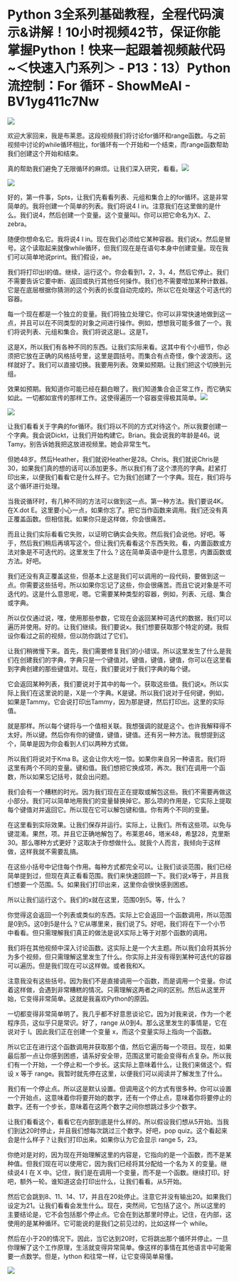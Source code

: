 # Python 3全系列基础教程，全程代码演示&讲解！10小时视频42节，保证你能掌握Python！快来一起跟着视频敲代码~＜快速入门系列＞ - P13：13）Python流控制：For 循环 - ShowMeAI - BV1yg411c7Nw

![](img/6755031791135bcfe46cba5a2d5e67ec_0.png)

欢迎大家回来，我是布莱恩。这段视频我们将讨论for循环和range函数。与之前视频中讨论的while循环相比，for循环有一个开始和一个结束，而range函数帮助我们创建这个开始和结束。

真的帮助我们避免了无限循环的麻烦。让我们深入研究，看看。![](img/6755031791135bcfe46cba5a2d5e67ec_2.png)

![](img/6755031791135bcfe46cba5a2d5e67ec_3.png)

好的，第一件事，Spts，让我们先看看列表、元组和集合上的for循环。这是非常简单的。我将创建一个简单的列表。我们将说4 I in。注意我们在这里做的是什么。我们说4，然后创建一个变量。这个变量叫I。你可以把它命名为X、Z、zebra。

随便你想命名它。我将说4 I in。现在我们必须给它某种容器。我们说x。然后是冒号。这个读取起来就像while循环，但我们现在是在语句本身中创建变量。现在我们可以简单地说print。我们假设，ae。

我们将打印出I的值。继续，运行这个。你会看到1，2，3，4，然后它停止。我们不需要告诉它要中断、返回或执行其他任何操作。我们也不需要增加某种计数器。它是在底层根据你猜测的这个列表的长度自动完成的。所以它在处理这个可迭代的容器。

每一个现在都是一个独立的变量。我们将独立处理它。你可以非常快速地做到这一点，并且可以在不同类型的对象之间进行操作。例如，想想我可能多做了一个。我们将说列表、元组和集合。我们将说这是L。这是T。

这是X，所以我们有各种不同的东西。让我们实际来看。这其中有个小细节，你必须把它放在正确的风格括号里，这里是圆括号。而集合有点奇怪，像个波浪形。这样就好了。我们可以直接切换。我要用列表。效果如预期。让我们把这个切换到元组。

效果如预期。我知道你可能已经在翻白眼了。我们知道集合会正常工作，而它确实如此。一切都如宣传的那样工作。这使得遍历一个容器变得极其简单。![](img/6755031791135bcfe46cba5a2d5e67ec_5.png)

![](img/6755031791135bcfe46cba5a2d5e67ec_6.png)

让我们看看关于字典的for循环。我们将以不同的方式对待这个。所以我要创建一个字典。我会说Dickt，让我们开始构建它。Brian。我会说我的年龄是46。说Tamy。别告诉她我把这放进视频里。她会非常生气。

但她48岁。然后Heather，我们就说Heather是28。Chris。我们就说Chris是30，如果我们真的想的话可以添加更多。所以我们有了这个漂亮的字典。赶紧打印出来，以便我们看看它是什么样子。它为我们创建了一个字典。现在，我们将与这个循环进行处理。

当我说循环时，有几种不同的方法可以做到这一点。第一种方法。我们要说4K。在X.dot E。这里要小心一点，如果你忘了。把它当作函数来调用。我们还没有真正覆盖函数。但相信我。如果你只是这样做，你会很痛苦。

而且让我们实际看看它失败，以证明它确实会失败。然后我们会说他。好吧。等于，然后我们稍后再填写这个。但让我们先看看这个东西失败。看，内置函数或方法对象是不可迭代的。这里发生了什么？这在简单英语中是什么意思，内置函数或方法。好吧。

我们还没有真正覆盖这些，但基本上这是我们可以调用的一段代码，要做到这一点。你需要这些括号。所以如果你忘记了这些，你会很痛苦。而且它说对象是不可迭代的。这是什么意思呢，嗯。它需要某种类型的容器，例如，列表、元组、集合或字典。

所以仅仅通过说，嘿，使用那些参数，它现在会返回某种可迭代的数据，我们可以遍历并使用。好的。让我们继续。我们要说x。我们想要获取那个特定的键。我假设你看过之前的视频，但以防你跳过了它们。

让我们稍微慢下来。首先，我们需要修复我们的小错误。所以这里发生了什么是我们在创建我们的字典，字典只是一个键值对。键值，键值，键值，你可以在这里看到字典创建的那些键值对。现在，我们要说对于我们字典的每个键。

它会返回某种列表，我们要说对于其中的每一个。获取这些值。我们说x。所以实际上我们在这里说的是，X是一个字典。K是键。所以我们说对于任何键，例如，如果是Tammy。它会说打印出Tammy，因为那是键，然后打印出。这里的实际值。

就是那样。所以每个键将与一个值相关联。我想强调的就是这个。也许我解释得不太好。所以键。然后你有你的键值，键值，键值。还有另一种方法。我想提到这个，简单是因为你会看到人们以两种方式做。

所以我们将说对于Kma B。这会让你大吃一惊。如果你来自另一种语言。我们将这里有两个不同的变量。键和值。我们想把它换成项，再次。我们在调用一个函数，所以如果忘记括号，就会出问题。

我们会有一个糟糕的时光。因为我们现在正在提取或解包这些。我们不需要再做这小部分。我们可以简单地用我们的变量替换掉它。那么项的作用是，它实际上提取每个键值对并返回它。所以现在它可以解包键和值。你有两个不同的变量。

在这里看到实际效果。让我们保存并运行。实际上，让我们。所有这些项。以免与键混淆。果然，项。并且它正确地解包了。布莱恩46，塔米48，希瑟28，克里斯30。那么哪种方式更好？这取决于你想做什么。就我个人而言，我倾向于这样做，这样我就不需要乱搞。

在这些小括号中记住每个作用。每种方式都完全可以。让我们谈谈范围，我们已经简单提到过，但现在真正看看范围。我们来快速回顾一下。我们说x等于，并且我们想要一个范围。5。如果我们打印出来，这里你会很快感到困惑。

所以让我们运行这个。我们的x就在这里，范围0到5。等，什么？

你觉得这会返回一个列表或类似的东西。实际上它会返回一个函数调用，所以范围是0到5。这0到5是什么？它从哪里来，我们说了5。好吧，我们将在下一个小节中看看。但只需理解我们真正的做法是说X实际上等于对那个函数的调用。

我们将在其他视频中深入讨论函数。这实际上是一个大主题。所以我们会将其拆分为多个视频，但只需理解这里发生了什么。你实际上并没有得到某种可迭代的容器可以遍历。但是我们现在可以这样做。或者我和X。

注意我没有这些括号。因为我们不是直接调用一个函数，而是调用一个变量。你试着这样做，会遇到非常糟糕的情况。只需理解这两者之间的区别。然后从这里开始，它变得非常简单。这就是我喜欢Python的原因。

一切都变得非常简单明了。我几乎都不好意思谈论它。因为对我来说，作为一个老程序员，这似乎只是常识。好了，range 从0到4。那么这里发生的事情是，它在说对于 I。因此我们正在创建一个变量 x，而这个变量实际上指向一个函数。

所以它正在进行这个函数调用并获取那个值，然后它遍历每一个项目。现在，如果最后那一点让你感到困惑，请系好安全带，范围这里可能会变得有点复杂。所以我们有一个开始，一个停止和一个步长。这实际上意味着什么，让我们来做这个。假设 x 等于 range。我暂时就先停在这里，以便我们可以阅读并了解发生了什么。

我们有一个停止点。所以这是默认设置。但调用这个的方式有很多种。你可以设置一个开始点，这意味着你将要开始的数字，还有一个停止点，意味着你将要停止的数字。还有一个步长，意味着在这两个数字之间你想跳过多少个数字。

让我们看看这个，看看它在内部到底是什么样的。所以假设我们想从5开始。当我们到达20时停止，并且我们想每次跳过三个数字。好吧，pop quiz。这个看起来会是什么样子？让我们打印出来。如果你认为它会显示 range 5，23。

你绝对是对的，因为现在开始理解这里的内容是，它指向的是一个函数，而不是某种值。但我们现在可以使用它，因为我们已经将其分配给一个名为 X 的变量。继续说4 I 在 X 中。记住，我们是在调用一个变量，而不是一个函数。继续打印。好吧，额外一轮。谁知道这会打印出什么，让我们看看。从5开始。

然后它会跳到8、11、14、17，并且在20处停止。注意它并没有输出20。如果我们设定为21。让我们看看会发生什么。现在，突然间，它包括了这个。所以这里的主要结论是，它不会包括那个停止点。它会在到达那里时停止。记住，在内部，这使用的是某种循环。它可能说的是我们之前见过的，比如这样一个 while。

然后在小于20的情况下。因此，当它达到20时，它将跳出那个循环并停止。一旦你理解了这个工作原理，生活就变得异常简单。像这样的事情在其他语言中可能需要一点数学。但是，Iython 和往常一样，让它变得简单易懂。

![](img/6755031791135bcfe46cba5a2d5e67ec_8.png)
